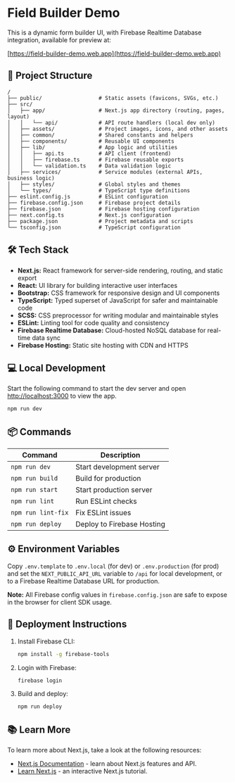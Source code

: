 
# Field Builder Demo

This is a dynamic form builder UI, with Firebase Realtime Database integration, available for preview at:

[https://field-builder-demo.web.app](https://field-builder-demo.web.app)


## 📁 Project Structure

```text
/
├── public/                  # Static assets (favicons, SVGs, etc.)
├── src/                     
│   ├── app/                 # Next.js app directory (routing, pages, layout)
│   │   └── api/             # API route handlers (local dev only)
│   ├── assets/              # Project images, icons, and other assets
│   ├── common/              # Shared constants and helpers
│   ├── components/          # Reusable UI components
│   ├── lib/                 # App logic and utilities
│   │   ├── api.ts           # API client (frontend)
│   │   ├── firebase.ts      # Firebase reusable exports
│   │   └── validation.ts    # Data validation logic
│   ├── services/            # Service modules (external APIs, business logic)
│   ├── styles/              # Global styles and themes
│   └── types/               # TypeScript type definitions
├── eslint.config.js         # ESLint configuration
├── firebase.config.json     # Firebase project details
├── firebase.json            # Firebase hosting configuration
├── next.config.ts           # Next.js configuration
├── package.json             # Project metadata and scripts
└── tsconfig.json            # TypeScript configuration
```


## 🛠️ Tech Stack

- **Next.js:** React framework for server-side rendering, routing, and static export
- **React:** UI library for building interactive user interfaces
- **Bootstrap:** CSS framework for responsive design and UI components
- **TypeScript:** Typed superset of JavaScript for safer and maintainable code
- **SCSS:** CSS preprocessor for writing modular and maintainable styles
- **ESLint:** Linting tool for code quality and consistency
- **Firebase Realtime Database:** Cloud-hosted NoSQL database for real-time data sync
- **Firebase Hosting:** Static site hosting with CDN and HTTPS


## 💻 Local Development

Start the following command to start the dev server and open 
[http://localhost:3000](http://localhost:3000) to view the app.

```bash
npm run dev
```


## 📦 Commands

| Command                | Description                         |
|------------------------|-------------------------------------|
| `npm run dev`          | Start development server            |
| `npm run build`        | Build for production                |
| `npm run start`        | Start production server             |
| `npm run lint`         | Run ESLint checks                   |
| `npm run lint-fix`     | Fix ESLint issues                   |
| `npm run deploy`       | Deploy to Firebase Hosting          |


## ⚙️ Environment Variables

Copy `.env.template` to `.env.local` (for dev) or `.env.production` (for prod) and set the `NEXT_PUBLIC_API_URL` variable to `/api` for local development, or to a Firebase Realtime Database URL for production.

**Note:** All Firebase config values in `firebase.config.json` are safe to expose in the browser for client SDK usage.


## 🚀 Deployment Instructions

1. Install Firebase CLI:
    ```bash
    npm install -g firebase-tools
    ```

2. Login with Firebase:
    ```bash
    firebase login
    ```

3. Build and deploy:
    ```bash
    npm run deploy
	  ```


## 📚 Learn More

To learn more about Next.js, take a look at the following resources:

- [Next.js Documentation](https://nextjs.org/docs) - learn about Next.js features and API.
- [Learn Next.js](https://nextjs.org/learn) - an interactive Next.js tutorial.

